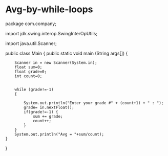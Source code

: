 # Avg-by-while-loops
package com.company;

import jdk.swing.interop.SwingInterOpUtils;

import java.util.Scanner;

public class Main
{
    public static void main (String args[])
    {

        Scanner in = new Scanner(System.in);
        float sum=0;
        float grade=0;
        int count=0;


        while (grade!=-1)
        {

            System.out.println("Enter your grade #" + (count+1) + " : ");
            grade= in.nextFloat();
            if(grade!=-1) {
                sum += grade;
                count++;
            }
        }
        System.out.println("Avg = "+sum/count);
    }
}
